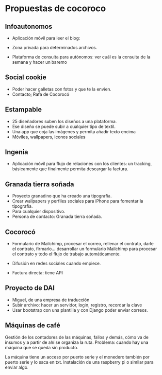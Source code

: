 Propuestas de cocoroco
======================

Infoautonomos
----

* Aplicación móvil para leer el blog: 

* Zona privada para determinados archivos.  


* Plataforma de consulta para autónomos: ver cuál es la consulta de la semana y hacer un baremo 

Social cookie
---------------

* Poder hacer galletas con fotos y que te la envíen.
* Contacto; Rafa de Cocorocó

Estampable
-----

* 25 diseñadores suben los diseños a una plataforma.
* Ese diseño se puede subir a cualquier tipo de textil.
* Una app que coja las imágenes y permita añadir texto encima
* Móviles, wallpapers, iconos sociales

Ingenia
----

* Aplicación móvil para flujo de relaciones con los clientes: un tracking, básicamente que finalmente permita descargar la factura.


Granada tierra soñada
----

* Proyecto granadino que ha creado una tipografía.
* Crear wallpapers y perfiles sociales para iPhone para fomentar la tipografía. 
* Para cualquier dispositivo.
* Persona de contacto: Granada tierra soñada.

Cocorocó
----

* Formulario de Mailchimp, procesar el correo, rellenar el contrato, darle el contrato, firmarlo... desarrollar un formulario Mailchimp para procesar el contrato y todo el flujo de trabajo automáticamente.

* Difusión en redes sociales cuando empiece. 

* Factura directa: tiene API

Proyecto de DAI
----

* Miguel, de una empresa de traducción
* Subir archivo: hacer un servidor, login, registro, recordar la clave
* Usar bootstrap con una plantilla y con Django poder enviar correos.


Máquinas de café
-----

Gestión de los contadores de las máquinas, fallos y demás, cómo va de insumos y a partir de ahí se organiza la ruta. Problema: cuando hay una máquina que se queda sin producto.

La máquina tiene un acceso por puerto serie y el monedero también por puerto serie y lo saca en txt. Instalación de una raspberry pi o similar para enviar algo. 









